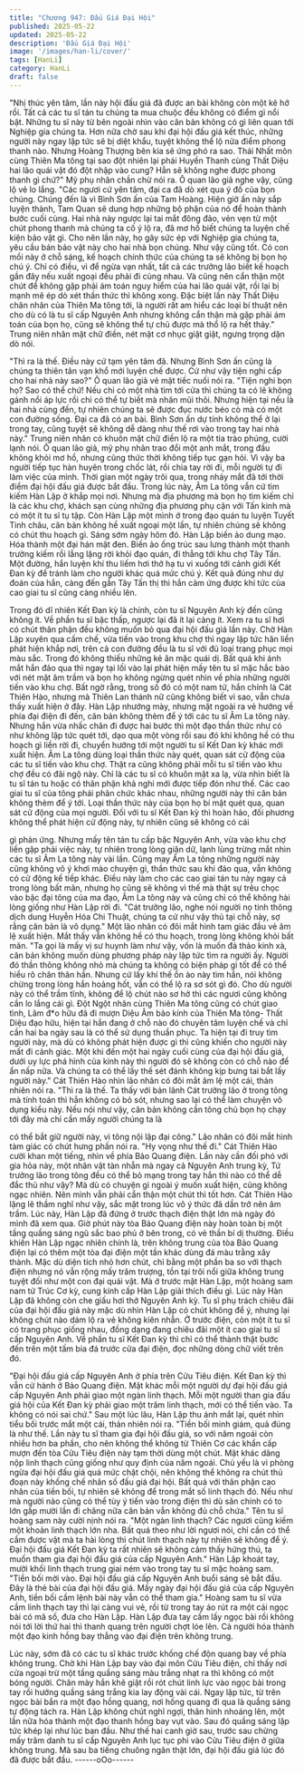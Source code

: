```yaml
---
title: "Chương 947: Đấu Giá Đại Hội"
published: 2025-05-22
updated: 2025-05-22
description: 'Đấu Giá Đại Hội'
image: '/images/han-li/cover/'
tags: [HanLi]
category: HanLi
draft: false
---
```


"Nhị thúc yên tâm, lần này hội đấu giá đã được an bài không còn
một kẽ hở rồi. Tất cả các tu sĩ tán tu chúng ta mua chuộc đều
không có điểm gì nổi bật. Những tu sĩ này từ bên ngoài nhìn vào
căn bản không có gì liên quan tới Nghiệp gia chúng ta. Hơn nữa
chờ sau khi đại hội đấu giá kết thúc, những người này ngay lập
tức sẽ bị diệt khẩu, tuyệt không thể lộ nửa điểm phong thanh nào.
Nhưng Hoàng Thượng bên kia sẽ ứng phó ra sao. Thái Nhất môn
cùng Thiên Ma tông tại sao đột nhiên lại phái Huyền Thanh cùng
Thất Diệu hai lão quái vật đó đột nhập vào cung? Hẳn sẽ không
nghe được phong thanh gì chứ?" Mỹ phụ nhân chần chừ nói ra.
Ô quan lão giả nghe vậy, cũng lộ vẻ lo lắng.
"Các ngươi cứ yên tâm, đại ca đã dò xét qua ý đồ của bọn chúng.
Chúng đến là vì Bình Sơn ấn của Tam Hoàng. Hiện giờ ấn này
sắp luyện thành, Tam Quan sẽ dung hợp những bộ phận của nó
để hoàn thành bước cuối cùng. Hai nhà này ngược lại tai mắt
đông đảo, vẻn vẹn từ một chút phong thanh mà chúng ta cố ý lộ
ra, đã mơ hồ biết chúng ta luyện chế kiện bảo vật gì. Cho nên lần
này, họ gây sức ép với Nghiệp gia chúng ta, yêu cầu bán bảo vật
này cho hai nhà bọn chúng. Như vậy cũng tốt. Có con mồi này ở
chỗ sáng, kế hoạch chính thức của chúng ta sẽ không bị bọn họ
chú ý. Chỉ có điều, vì để ngừa vạn nhất, tất cả các trưởng lão biết
kế hoạch gần đây nếu xuất ngoại đều phải đi cùng nhau. Và cũng
nên cẩn thận một chút để không gặp phải ám toán nguy hiểm của
hai lão quái vật, rồi lại bị mạnh mẽ ép dò xét thần thức thì không
xong. Đặc biệt lần này Thất Diệu chân nhân của Thiên Ma tông
tới, là người rất am hiểu các loại bí thuật nên cho dù có là tu sĩ
cấp Nguyên Anh nhưng không cẩn thận mà gặp phải ám toán của
bọn họ, cũng sẽ không thể tự chủ được mà thổ lộ ra hết thảy."
Trung niên nhân mặt chữ điền, nét mặt cơ nhục giật giật, ngưng
trọng dặn dò nói.

"Thì ra là thế. Điều này cứ tạm yên tâm đã. Nhưng Bình Sơn ấn
cũng là chúng ta thiên tân vạn khổ mới luyện chế được. Cứ như
vậy tiện nghi cấp cho hai nhà này sao?" Ô quan lão giả vẻ mặt
tiếc nuối nói ra.
"Tiện nghi bọn họ? Sao có thể chứ! Nếu chỉ có một nhà tìm tới
cửa thì chúng ta có lẽ không gánh nổi áp lực rồi chỉ có thể tự biết
mà nhăn mũi thôi. Nhưng hiện tại nếu là hai nhà cùng đến, tự
nhiên chúng ta sẽ được đục nước béo cò mà có một con đường
sống. Đại ca đã có an bài. Bình Sơn ấn dự tính không thể ở lại
trong tay, cũng tuyệt sẽ không dễ dàng như thế rơi vào trong tay
hai nhà này." Trung niên nhân có khuôn mặt chữ điền lộ ra một tia
trào phúng, cười lạnh nói.
Ô quan lão giả, mỹ phụ nhân trao đổi một anh mắt, trong đầu
không khỏi mơ hồ, nhưng cũng thức thời không tiếp tục gạn hỏi.
Vì vậy ba người tiếp tục hàn huyên trong chốc lát, rồi chia tay rời
đi, mỗi người tự đi làm việc của mình.
Thời gian một ngày trôi qua, trong nháy mắt đã tới thời điểm đại
hội đấu giá được bắt đầu.
Trong lúc này, Âm La tông vẫn cứ tìm kiếm Hàn Lập ở khắp mọi
nơi. Nhưng mà địa phương mà bọn họ tìm kiếm chỉ là các khu
chợ, khách sạn cùng những địa phương phụ cận với Tấn kinh mà
có một ít tu sĩ tụ tập. Còn Hàn Lập một mình ở trong đạo quán tu
luyện Tuyết Tinh châu, căn bản không hề xuất ngoại một lần, tự
nhiên chúng sẽ không có chút thu hoạch gì.
Sáng sớm ngày hôm đó. Hàn Lập biến ảo dung mạo. Hóa thành
một đại hán mặt đen. Biến ảo ống trúc sau lưng thành một thanh
trường kiếm rồi lẳng lặng rời khỏi đạo quán, đi thẳng tới khu chợ
Tây Tấn.
Một đường, hắn luyện khí thu liếm hơi thở hạ tu vi xuống tới cảnh
giới Kết Đan kỳ để tránh làm cho người khác quá mức chú ý.
Kết quả đúng như dự đoán của hắn, càng đến gần Tây Tấn thị thì
hắn cảm ứng được khí tức của cao giai tu sĩ cũng càng nhiều lên.

Trong đó dĩ nhiên Kết Đan kỳ là chính, còn tu sĩ Nguyên Anh kỳ
đến cũng không ít. Về phần tu sĩ bậc thấp, ngược lại đã ít lại càng
ít.
Xem ra tu sĩ hơi có chút thân phận đều không muốn bỏ qua đại
hội đấu giá lần này.
Chờ Hàn Lập xuyên qua cấm chế, vừa tiến vào trong khu chợ thì
ngay lập tức hăn liền phát hiện khắp nơi, trên cả con đường đều
là tu sĩ với đủ loại trang phục mọi màu sắc. Trong đó không thiếu
những kẻ ăn mặc quái dị.
Bất quá khi ánh mắt hắn đảo qua thì ngay tại lối vào lại phát hiện
mấy tên tu sĩ mặc hắc bào với nét mặt âm trầm và bọn họ không
ngừng quét nhìn về phía những người tiến vào khu chợ. Bất ngờ
rằng, trong số đó có một nam tử, hắn chính là Cát Thiên Hào,
nhưng mà Thiên Lan thánh nữ cũng không biết vì sao, vẫn chưa
thấy xuất hiện ở đây.
Hàn Lập nhướng mày, nhưng mặt ngoài ra vẻ hướng về phía đại
điện đi đến, căn bản không thèm để ý tới các tu sĩ Âm La tông
này.
Nhưng hắn vừa nhấc chân đi được hai bước thì một đạo thần
thức như có như không lập tức quét tới, dạo qua một vòng rồi sau
đó khi không hề có thu hoạch gì liền rời đi, chuyển hướng tới một
người tu sĩ Kết Dan kỳ khác mới xuất hiện.
Âm La tông dùng loại thần thức này quét, quan sát cử động của
các tu sĩ tiến vào khu chợ. Thật ra cũng không phải mỗi tu sĩ tiến
vào khu chợ đều có đãi ngộ này. Chỉ là các tu sĩ có khuôn mặt xa
lạ, vừa nhìn biết là tu sĩ tán tu hoặc có thân phận khả nghi mới
được tiếp đón như thế. Các cao giai tu sĩ của tông phái phân
chức khác nhau, những người này thì căn bản không thèm để ý
tới.
Loại thần thức này của bọn họ bí mật quét qua, quan sát cử động
của mọi người. Đối với tu sĩ Kết Đan kỳ thì hoàn hảo, đối phương
không thể phát hiện cử động này, tự nhiên cũng sẽ không có cái

gì phản ứng. Nhưng mấy tên tán tu cấp bậc Nguyên Anh, vừa vào
khu chợ liền gặp phải việc này, tự nhiên trong lòng giận dữ, lạnh
lùng trừng mắt nhìn các tu sĩ Âm La tông này vài lần.
Cũng may Âm La tông những người này cũng không vô ý khơi
mào chuyện gì, thần thức sau khi đảo qua, vẫn không có cử động
kế tiếp khác. Điều này làm cho các cao giai tán tu này ngay cả
trong lòng bất mãn, nhưng họ cũng sẽ không vì thế mà thật sự
trêu chọc vào bậc đại tông của ma đạo, Âm La tông này và cũng
chỉ có thể không hài lòng giống như Hàn Lập rời đi.
"Cát trưởng lão, nghe nói người nọ tinh thông dịch dung Huyễn
Hóa Chi Thuật, chúng ta cứ như vậy thủ tại chỗ này, sợ rằng căn
bản là vô dụng." Một lão nhân có đôi mắt hình tam giác đầu vẻ âm
lệ xuất hiện. Mắt thấy vẫn không hề có thu hoạch, trong lòng
không khỏi bất mãn.
"Ta gọi là mấy vị sư huynh làm như vậy, vốn là muốn đả thảo kinh
xà, căn bản không muốn dùng phương pháp này lập tức tìm ra
người ấy. Người đó thần thông không nhỏ mà chúng ta không có
biện pháp gì tốt để có thể hiểu rõ chân thân hắn. Nhưng cứ lấy
khí thế ồn ào này tìm hắn, nói không chừng trong lòng hắn hoảng
hốt, vẫn có thể lộ ra sơ sót gì đó. Cho dù người này có thể trầm
tĩnh, không để lộ chút nào sơ hở thì các ngươi cũng không cần lo
lắng cái gì. Đột Ngột nhân cùng Thiên Ma tông cũng có chút giao
tình, Lâm đ*o hữu đã đi mượn Diệu Âm bảo kính của Thiên Ma
tông- Thất Diệu đạo hữu, hiện tại hắn đang ở chỗ nào đó chuyên
tâm luyện chế và chỉ cần hai ba ngày sau là có thể sử dụng thuần
phục. Ta hiện tại đi truy tìm người này, mà dù có không phát hiện
được gì thì cũng khiến cho người này mất đi cảnh giác. Một khi
đến một hai ngày cuối cùng của đại hội đấu giá, dưới uy lực phá
hình của kính này thì người đó sẽ không còn có chỗ nào để ẩn
nấp nữa. Và chúng ta có thể lấy thế sét đánh không kịp bưng tai
bắt lấy người này." Cát Thiên Hào nhìn lão nhân có đôi mắt âm lệ
một cái, thản nhiên nói ra.
"Thì ra là thế. Ta thấy với bản lãnh Cát trưởng lão ở trong tông mà
tính toán thì hẳn không có bỏ sót, nhưng sao lại có thể làm
chuyện vô dụng kiểu này. Nếu nói như vậy, căn bản không cần
tông chủ bọn họ chạy tới đây mà chỉ cần mấy người chúng ta là

có thể bắt giữ người này, vì tông nội lập đại công." Lão nhân có
đôi mắt hình tàm giác có chút hưng phấn nói ra.
"Hy vọng như thế đi." Cát Thiên Hào cười khan một tiếng, nhìn về
phía Bảo Quang điện.
Lần này cần đối phó với gia hỏa này, một nhân vật tàn nhẫn mà
ngay cả Nguyên Anh trung kỳ, Tứ trưởng lão trong tông đều có
thể bỏ mạng trong tay hắn thì nào có thể dễ đắc thủ như vậy? Mà
dù có chuyện gì ngoài ý muốn xuất hiện, cũng không ngạc nhiên.
Nên mình vẫn phải cẩn thận một chút thì tốt hơn.
Cát Thiên Hào lặng lẽ thầm nghĩ như vậy, sắc mặt trong lúc vô ý
thức đã dần trở nên âm trầm.
Lúc này, Hàn Lập đã đứng ở trước thạch điện thật lớn mà ngày
đó mình đã xem qua.
Giờ phút này tòa Bảo Quang điện này hoàn toàn bị một tầng
quầng sáng ngũ sắc bao phủ ở bên trong, có vẻ thần bí dị
thường.
Điều khiến Hàn Lập ngạc nhiên chính là, trên không trung của tòa
Bảo Quang điện lại có thêm một tòa đại điện một tần khác dùng
đá màu trằng xây thành. Mặc dù diện tích nhỏ hơn chút, chỉ bằng
một phần ba so với thạch điện nhưng nó vẫn rộng mấy trăm
trượng, tồn tại trôi nổi giữa không trung tuyệt đối như một con đại
quái vật.
Mà ở trước mặt Hàn Lập, một hoàng sam nam tử Trúc Cơ kỳ,
cung kính cấp Hàn Lập giải thích điều gì. Lúc này Hàn Lập đã
không còn che giấu hơi thở Nguyên Anh kỳ. Tu sĩ phụ trách chiêu
đãi của đại hội đấu giá này mặc dù nhìn Hàn Lập có chút không
để ý, nhưng lại không chút nào dám lộ ra vẻ không kiên nhẫn.
Ở trước điện, còn một ít tu sĩ có trang phục giống nhau, đồng
dạng đang chiêu đãi một ít cao giai tu sĩ cấp Nguyên Anh. Về
phần tu sĩ Kết Đan kỳ thì chỉ có thể thành thật bước đến trên một
tấm bia đá trước cửa đại điện, đọc những dòng chữ viết trên đó.

"Đại hội đấu giá cấp Nguyên Anh ở phía trên Cửu Tiêu điện. Kết
Đan kỳ thì vẫn cử hành ở Bảo Quang điện. Mặt khác mỗi một
người dự đại hội đấu giá cấp Nguyên Anh phải giao một ngàn linh
thạch. Mỗi một người than gia đấu giá hội của Kết Đan kỳ phải
giao một trăm linh thạch, mới có thể tiến vào. Ta không có nói sai
chứ." Sau một lúc lâu, Hàn Lập thu ánh mắt lại, quét nhìn tiểu bối
trước mắt một cái, thản nhiên nói ra.
"Tiền bối minh giám, quả đúng là như thế. Lần này tu sĩ tham gia
đại hội đấu giá, so với năm ngoái còn nhiều hơn ba phần, cho nên
không thể không từ Thiên Cơ các khẩn cấp mượn đến tòa Cửu
Tiêu điện này tạm thời dùng một chút. Mặt khác dâng nộp linh
thạch cũng giống như quy định của năm ngoái. Chủ yếu là vì
phòng ngừa đại hội đấu giá quá mức chật chội, nên không thể
không ra chút thủ đoạn này khống chế nhân số đấu giá đại hội.
Bất quá với thân phận cao nhân của tiền bối, tự nhiên sẽ không
để trong mắt số linh thạch đó. Nếu như mà người nào cũng có thể
tùy ý tiến vào trong điện thì dù sân chính có to lớn gấp mười lần đi
chăng nữa căn bản vẫn không đủ chỗ chứa." Tên tu sĩ hoàng sam
này cười nịnh nói ra.
"Một ngàn linh thạch? Các ngươi cũng kiếm một khoản linh thạch
lớn nha. Bất quá theo như lời ngươi nói, chỉ cần có thể cầm được
vật mà ta hài lòng thì chút linh thạch này tự nhiên sẽ không để ý.
Đại hội đấu giá Kết Đan kỳ ta rất nhiên sẽ không cảm thấy hứng
thú, ta muốn tham gia đại hội đấu giá của cấp Nguyên Anh." Hàn
Lập khoát tay, mười khối linh thạch trung giai ném vào trong tay tu
sĩ mặc hoàng sam.
"Tiền bối mời vào. Đại hội đấu giá cấp Nguyên Anh buổi sáng sẽ
bắt đầu. Đây là thẻ bài của đại hội đấu giá. Mấy ngày đại hội đấu
giá của cấp Nguyên Anh, tiền bối cầm lệnh bài này vẫn có thể
tham gia." Hoàng sam tu sĩ vừa cầm linh thạch tay thì lại càng vui
vẻ, rồi từ trong tay áo rút ra một cái ngọc bài có mã số, đưa cho
Hàn Lập.
Hàn Lập đưa tay cầm lấy ngọc bài rồi không nói tới lời thứ hai thì
thanh quang trên người chợt lóe lên. Cả người hóa thành một đạo
kinh hồng bay thẳng vào đại điện trên không trung.

Lúc này, sớm đã có các tu sĩ khác trước khống chế độn quang
bay về phía không trung.
Chờ khi Hàn Lập bay vào đại môn Cửu Tiêu điện, chỉ thấy nơi
cửa ngoại trừ một tầng quầng sáng màu trắng nhạt ra thì không
có một bóng người.
Chân mày hắn khẽ giật rồi rót chút linh lực vào ngọc bài trong tay
rồi hướng quầng sáng trắng kia lay động vài cái. Ngay lập tức, từ
trên ngọc bài bắn ra một đạo hồng quang, nơi hống quang đi qua
là quầng sáng tự động tách ra.
Hàn Lập không chút nghĩ ngợi, thân hình nhoáng lên, một lần nữa
hóa thành một đạo thanh hồng bay vụt vào. Sau đó quầng sáng
lập tức khép lại như lúc ban đầu.
Như thế hai canh giờ sau, trước sau chừng mấy trăm danh tu sĩ
cấp Nguyên Anh lục tục phi vào Cửu Tiêu điện ở giữa không
trung.
Mà sau ba tiếng chuông ngân thật lớn, đại hội đấu giá lúc đó đã
được bắt đầu.
------oOo------
